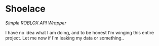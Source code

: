 # Shoelace
*Simple ROBLOX API Wrapper*


I have no idea what I am doing, and to be honest I'm winging this entire project. Let me now if I'm leaking my data or something..
